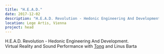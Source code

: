 ```yaml
---
title: "H.E.A.D."
date: 2017-12-02
description: "H.E.A.D. Revolution - Hedonic Engineering And Development"
location: Lege Artis, Vienna
project: head
---
```

H.E.A.D. Revolution - Hedonic Engineering And Development.  
Virtual Reality and Sound Performance with [Tong](https://disktree.net) and Linus Barta

